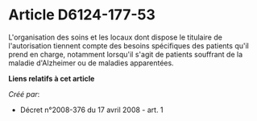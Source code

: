 # Article D6124-177-53

L'organisation des soins et les locaux dont dispose le titulaire de l'autorisation tiennent compte des besoins spécifiques
des patients qu'il prend en charge, notamment lorsqu'il s'agit de patients souffrant de la maladie d'Alzheimer ou de maladies
apparentées.

**Liens relatifs à cet article**

_Créé par_:

  - Décret n°2008-376 du 17 avril 2008 - art. 1
